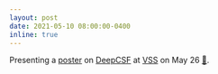 ```yaml
---
layout: post
date: 2021-05-10 08:00:00-0400
inline: true
---
```


Presenting a [poster](https://www.dropbox.com/s/r0mx4dzp2r84p4c/ArashDeepCSF_VSS21.pdf?dl=0) on [DeepCSF](https://github.com/ArashAkbarinia/DeepCSF) at [VSS](https://2021.visionsciences.org/?p=poster_sessions&s=I&t=387) on May 26 [:movie_camera:](https://youtu.be/qHOk6m59PRw).
